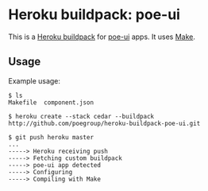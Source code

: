 Heroku buildpack: poe-ui
===================

This is a [Heroku buildpack](http://devcenter.heroku.com/articles/buildpacks) for [poe-ui](https://github.com/poegroup/poe-ui) apps.
It uses [Make](http://www.gnu.org/software/make/).

Usage
-----

Example usage:

    $ ls
    Makefile  component.json

    $ heroku create --stack cedar --buildpack http://github.com/poegroup/heroku-buildpack-poe-ui.git

    $ git push heroku master
    ...
    -----> Heroku receiving push
    -----> Fetching custom buildpack
    -----> poe-ui app detected
    -----> Configuring
    -----> Compiling with Make
